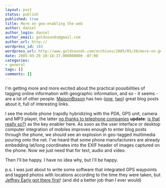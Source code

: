 ```yaml
---
layout: post
status: publish
published: true
title: More on geo-enabling the web
author: daniel
author_login: daniel
author_email: goldsounds@gmail.com
author_url: http://
wordpress_id: 183
wordpress_url: http://www.goldsounds.com/archives/2005/05/20/more-on-geo-enabling-the-web/
date: 2005-05-20 10:18:37.000000000 -07:00
categories:
- general
tags: []
comments: []
---
```

I'm getting more and more excited about the practical possibilities of tagging online information with geographic information, and so - it seems - are a lot of other people. <a href="http://www.maisonbisson.com">MaisonBisson</a> has two (<a href="http://www.maisonbisson.com/blog/comments.php?id=P10533_0_1_0_C">one</a>, <a href="http://www.maisonbisson.com/blog/comments.php?id=10586_0_1_0_C">two</a>) great blog posts about it, full of interesting links.

I see the mobile phone (rapidly hybridizing with the PDA, GPS unit, camera and MP3 player, the latter <a href="http://www.businessweek.com/technology/content/mar2005/tc20050324_7462_tc024.htm">no thanks to telephone companies</a> <strong>update</strong>: <a href="http://arstechnica.com/news.ars/post/20050519-4923.html">is that really so?</a>) as the key enabler here. As soon as the user interface or desktop computer integration of mobiles improves enough to enter blog posts through the phone, we should see an explosion in geo-tagged multimedia pouring onto the net. I've heard that some phone manufacturers are already embedding lat/long coordinates into the EXIF header of images captured on the phone. Now we just need that for text, audio and video.

Then I'll be happy. I have no idea why, but I'll be happy.

p.s. I was just about to write some software that integrated GPS waypoints and tagged photos with locations according to the time they were taken, but <a href="http://oregonstate.edu/~earlyj/gpsphotolinker/">Jeffrey Early got there first</a>! (and did a better job than I ever would)
